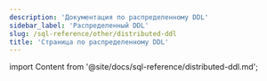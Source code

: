 ```yaml
---
description: 'Документация по распределенному DDL'
sidebar_label: 'Распределенный DDL'
slug: /sql-reference/other/distributed-ddl
title: 'Страница по распределенному DDL'
---
```


import Content from '@site/docs/sql-reference/distributed-ddl.md';

<Content/>
